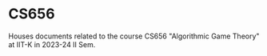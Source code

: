 # CS656
Houses documents related to the course CS656 "Algorithmic Game Theory" at IIT-K in 2023-24 II Sem.
